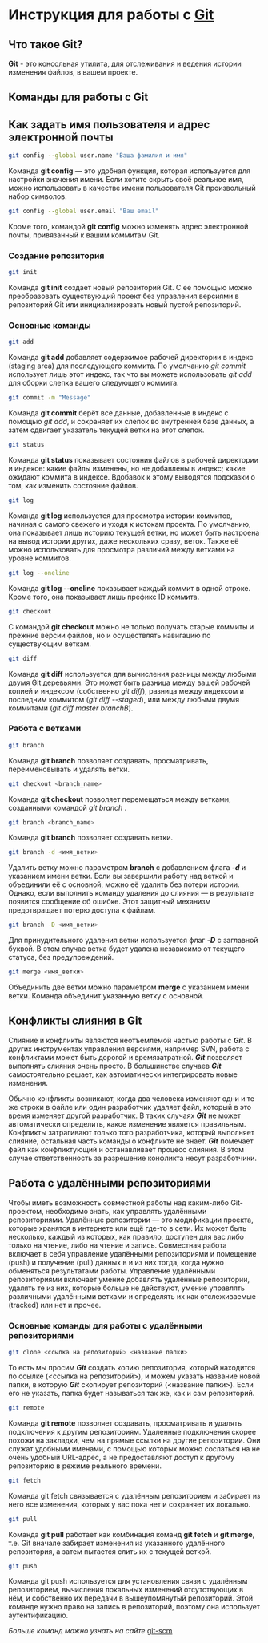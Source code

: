 # Инструкция для работы с [Git](https://gitforwindows.org/) 

## Что такое Git?

**Git** - это консольная утилита, для отслеживания и ведения истории изменения файлов, в вашем проекте.

## Команды для работы с Git 

## Как задать имя пользователя и адрес электронной почты

```sh
git config --global user.name "Ваша фамилия и имя"
```

Команда **git config** — это удобная функция, которая используется для настройки значения имени. Если хотите скрыть своё реальное имя, можно использовать в качестве имени пользователя Git произвольный набор символов.

```sh
git config --global user.email "Ваш email"
```

Кроме того, командой **git config** можно изменять адрес электронной почты, привязанный к вашим коммитам Git. 

### Создание репозитория

```sh
git init
```

Команда **git init** создает новый репозиторий Git. С ее помощью можно преобразовать существующий проект без управления версиями в репозиторий Git или инициализировать новый пустой репозиторий.

### Основные команды

```sh
git add
```

Команда **git add** добавляет содержимое рабочей директории в индекс (staging area) для последующего коммита. По умолчанию *git commit* использует лишь этот индекс, так что вы можете использовать *git add* для сборки слепка вашего следующего коммита.

```sh
git commit -m "Message"
```

Команда **git commit** берёт все данные, добавленные в индекс с помощью *git add*, и сохраняет их слепок во внутренней базе данных, а затем сдвигает указатель текущей ветки на этот слепок.

```sh
git status
```

Команда **git status** показывает состояния файлов в рабочей директории и индексе: какие файлы изменены, но не добавлены в индекс; какие ожидают коммита в индексе. Вдобавок к этому выводятся подсказки о том, как изменить состояние файлов.

```sh
git log
```

Команда **git log** используется для просмотра истории коммитов, начиная с самого свежего и уходя к истокам проекта. По умолчанию, она показывает лишь историю текущей ветки, но может быть настроена на вывод истории других, даже нескольких сразу, веток. Также её можно использовать для просмотра различий между ветками на уровне коммитов.

```sh
git log --oneline
```

Команда **git log --oneline** показывает каждый коммит в одной строке. Кроме того, она показывает лишь префикс ID коммита.

```sh
git checkout
```

С командой **git checkout** можно не только получать старые коммиты и прежние версии файлов, но и осуществлять навигацию по существующим веткам.

```sh
git diff
```

Команда **git diff** используется для вычисления разницы между любыми двумя Git деревьями. Это может быть разница между вашей рабочей копией и индексом (собственно *git diff*), разница между индексом и последним коммитом (*git diff --staged*), или между любыми двумя коммитами (*git diff master branchB*).

### Работа с ветками

```sh
git branch
```

Команда **git branch** позволяет создавать, просматривать, переименовывать и удалять ветки.


```sh
git checkout <branch_name>
```

Команда **git checkout** позволяет перемещаться между ветками, созданными командой *git branch* .

```sh
git branch <branch_name>
```
 
Команда **git branch** позволяет создавать ветки.

```sh
git branch -d <имя_ветки>
```

Удалить ветку можно параметром **branch** с добавлением флага __*-d*__ и указанием имени ветки. Если вы завершили работу над веткой и объединили её с основной, можно её удалить без потери истории. Однако, если выполнить команду удаления до слияния — в результате появится сообщение об ошибке. Этот защитный механизм предотвращает потерю доступа к файлам.

```sh
git branch -D <имя_ветки>
```
Для принудительного удаления ветки используется флаг __*-D*__ с заглавной буквой. В этом случае ветка будет удалена независимо от текущего статуса, без предупреждений.

```sh
git merge <имя_ветки>
```
Объединить две ветки можно параметром **merge**  с указанием имени ветки. Команда объединит указанную ветку с основной.

## Конфликты слияния в Git

Слияние и конфликты являются неотъемлемой частью работы с __*Git*__. В других инструментах управления версиями, например SVN, работа с конфликтами может быть дорогой и времязатратной. __*Git*__ позволяет выполнять слияния очень просто. В большинстве случаев __*Git*__ самостоятельно решает, как автоматически интегрировать новые изменения.

Обычно конфликты возникают, когда два человека изменяют одни и те же строки в файле или один разработчик удаляет файл, который в это время изменяет другой разработчик. В таких случаях __*Git*__ не может автоматически определить, какое изменение является правильным. Конфликты затрагивают только того разработчика, который выполняет слияние, остальная часть команды о конфликте не знает. __*Git*__ помечает файл как конфликтующий и останавливает процесс слияния. В этом случае ответственность за разрешение конфликта несут разработчики.

## Работа с удалёнными репозиториями

Чтобы иметь возможность совместной работы над каким-либо Git-проектом, необходимо знать, как управлять удалёнными репозиториями. Удалённые репозитории — это модификации проекта, которые хранятся в интернете или ещё где-то в сети. Их может быть несколько, каждый из которых, как правило, доступен для вас либо только на чтение, либо на чтение и запись. Совместная работа включает в себя управление удалёнными репозиториями и помещение (push) и получение (pull) данных в и из них тогда, когда нужно обменяться результатами работы. Управление удалёнными репозиториями включает умение добавлять удалённые репозитории, удалять те из них, которые больше не действуют, умение управлять различными удалёнными ветками и определять их как отслеживаемые (tracked) или нет и прочее.

### Основные команды для работы с удалёнными репозиториями

```sh
git clone <ссылка на репозиторий> <название папки>
```
То есть мы просим __*Git*__ создать копию репозитория, который находится по ссылке (<ссылка на репозиторий>), и можем указать название новой папки, в которую __*Git*__ скопирует репозиторий (<название папки>). Если его не указать, папка будет называться так же, как и сам репозиторий.

```sh
git remote
```
Команда **git remote** позволяет создавать, просматривать и удалять подключения к другим репозиториям. Удаленные подключения скорее похожи на закладки, чем на прямые ссылки на другие репозитории. Они служат удобными именами, с помощью которых можно сослаться на не очень удобный URL-адрес, а не предоставляют доступ к другому репозиторию в режиме реального времени.

```sh
git fetch
```
Команда git fetch связывается с удалённым репозиторием и забирает из него все изменения, которых у вас пока нет и сохраняет их локально.

```sh
git pull
```
Команда **git pull** работает как комбинация команд **git fetch** и **git merge**, т.е. Git вначале забирает изменения из указанного удалённого репозитория, а затем пытается слить их с текущей веткой.

```sh
git push
```
Команда git push используется для установления связи с удалённым репозиторием, вычисления локальных изменений отсутствующих в нём, и собственно их передачи в вышеупомянутый репозиторий. Этой команде нужно право на запись в репозиторий, поэтому она использует аутентификацию.


*Больше команд можно узнать на сайте* [git-scm](https://git-scm.com/)